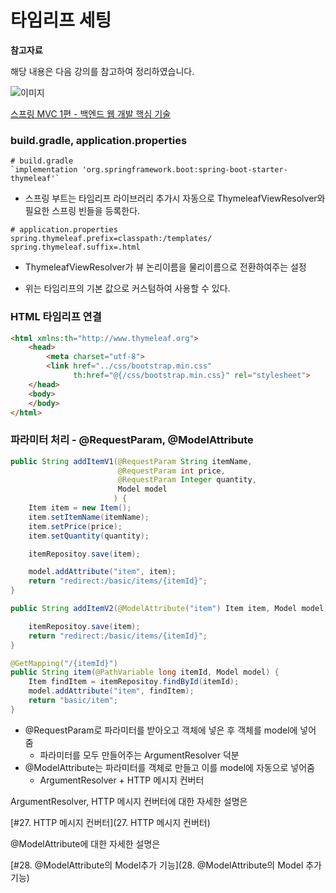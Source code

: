 # 타임리프 세팅

**참고자료**

해당 내용은 다음 강의를 참고하여 정리하였습니다.

![이미지](https://cdn.inflearn.com/public/courses/326674/cover/4657d793-56a4-42f3-9d44-dc88d125a49e)

[스프링 MVC 1편 - 백엔드 웹 개발 핵심 기술](https://www.inflearn.com/course/%EC%8A%A4%ED%94%84%EB%A7%81-mvc-1/dashboard)





### build.gradle, application.properties

```
# build.gradle
`implementation 'org.springframework.boot:spring-boot-starter-thymeleaf'`
```

- 스프링 부트는 타임리프 라이브러리 추가시 자동으로 ThymeleafViewResolver와 필요한 스프링 빈들을 등록한다.

```
# application.properties
spring.thymeleaf.prefix=classpath:/templates/
spring.thymeleaf.suffix=.html
```

- ThymeleafViewResolver가 뷰 논리이름을 물리이름으로 전환하여주는 설정

- 위는 타임리프의 기본 값으로 커스텀하여 사용할 수 있다.





### HTML 타임리프 연결

```html
<html xmlns:th="http://www.thymeleaf.org">
    <head>
        <meta charset="utf-8">
        <link href="../css/bootstrap.min.css"
              th:href="@{/css/bootstrap.min.css}" rel="stylesheet">
    </head>
    <body>
    </body>    
</html>
```





### 파라미터 처리 - @RequestParam, @ModelAttribute

```java
public String addItemV1(@RequestParam String itemName,
                        @RequestParam int price,
                        @RequestParam Integer quantity,
                        Model model
                       ) {
    Item item = new Item();
    item.setItemName(itemName);
    item.setPrice(price);
    item.setQuantity(quantity);

    itemRepositoy.save(item);

    model.addAttribute("item", item);
    return "redirect:/basic/items/{itemId}";
}

public String addItemV2(@ModelAttribute("item") Item item, Model model) {

    itemRepositoy.save(item);
    return "redirect:/basic/items/{itemId}";
}

@GetMapping("/{itemId}")
public String item(@PathVariable long itemId, Model model) {
    Item findItem = itemRepositoy.findById(itemId);
    model.addAttribute("item", findItem);
    return "basic/item";
}
```

- @RequestParam로 파라미터를 받아오고 객체에 넣은 후 객체를 model에 넣어 줌
  - 파라미터를 모두 만들어주는 ArgumentResolver 덕분
- @ModelAttribute는 파라미터를 객체로 만들고 이를 model에 자동으로 넣어줌
  -  ArgumentResolver + HTTP 메시지 컨버터



ArgumentResolver, HTTP 메시지 컨버터에 대한 자세한 설명은

[#27. HTTP 메시지 컨버터](27. HTTP 메시지 컨버터)

@ModelAttribute에 대한 자세한 설명은

[#28. @ModelAttribute의 Model추가 기능](28. @ModelAttribute의 Model 추가기능)

